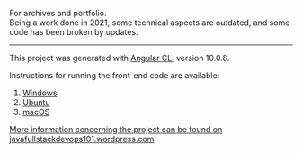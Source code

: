 For archives and portfolio. <br>
Being a work done in 2021, some technical aspects are outdated, and some code has been broken by updates. <br>
<hr>

This project was generated with [Angular CLI](https://github.com/angular/angular-cli) version 10.0.8.

Instructions for running the front-end code are available:
 1. [Windows](https://javafullstackdevops101.wordpress.com/2021/02/22/windows-cloning-the-front-end-code-and-configuring-angular/, "[Windows] Cloning the front-end code and configuring Angular")
 2. [Ubuntu](https://javafullstackdevops101.wordpress.com/2021/02/21/linux-ubuntu-cloning-the-front-end-code-and-configuring-angular/, "[Linux Ubuntu] Cloning the front-end code and configuring Angular")
 3. [macOS](https://javafullstackdevops101.wordpress.com/2021/02/21/macos-cloning-the-front-end-code-and-configuring-angular-2/, "[MacOS] Cloning the front-end code and configuring Angular") 

[More information concerning the project can be found on javafullstackdevops101.wordpress.com](https://javafullstackdevops101.wordpress.com/, "Code Java Full Stack DevOps")

